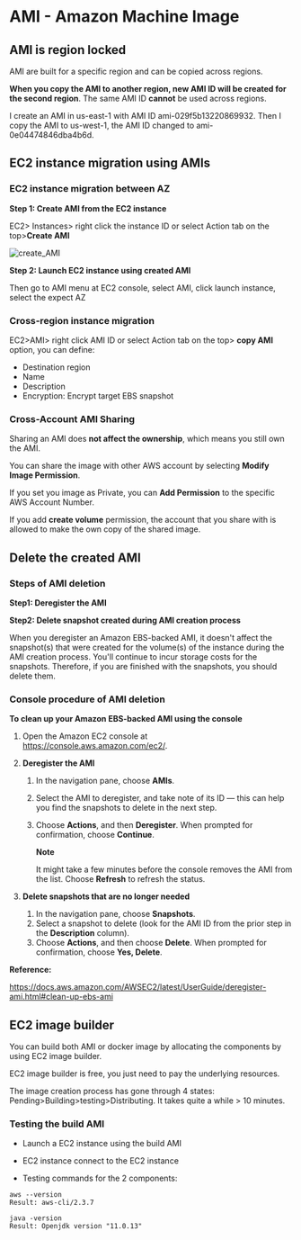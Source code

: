 # AMI - Amazon Machine Image

## AMI is region locked

AMI are built for a specific region and can be copied across regions.

**When you copy the AMI to another region, new AMI ID will be created for the second region**. The same AMI ID **cannot** be used across regions. 

I create an AMI in us-east-1 with AMI ID ami-029f5b13220869932. Then I copy the AMI to us-west-1, the AMI ID changed to ami-0e04474846dba4b6d.

## EC2 instance migration using AMIs

### EC2 instance migration between AZ

**Step 1: Create AMI from the EC2 instance**

EC2> Instances> right click the instance ID or  select Action tab on the top>**Create AMI**

![create_AMI](/AMI_images/EC2_create_AMI.PNG)

 **Step 2: Launch EC2 instance using created AMI**

Then go to AMI menu at EC2 console, select AMI, click launch instance, select the expect AZ

### Cross-region instance migration

EC2>AMI> right click AMI ID or select Action tab on the top> **copy AMI** option, you can define:

* Destination region
* Name
* Description
* Encryption: Encrypt target EBS snapshot

### Cross-Account AMI Sharing

Sharing an AMI does **not affect the ownership**, which means you still own the AMI. 

You can share the image with other AWS account by selecting **Modify Image Permission**. 

If you set you image as Private, you can **Add Permission** to the specific AWS Account Number. 

If you add **create volume** permission, the account that you share with is allowed to make the own copy of the shared image.

## Delete the created AMI 

### Steps of AMI deletion

**Step1: Deregister the AMI**

**Step2: Delete snapshot created during AMI creation process**

When you deregister an Amazon EBS-backed AMI, it doesn't affect the snapshot(s) that were created for the volume(s) of the instance during the AMI creation process. You'll continue to incur storage costs for the snapshots. Therefore, if you are finished with the snapshots, you should delete them.

### Console procedure of AMI deletion

**To clean up your Amazon EBS-backed AMI using the console**

1. Open the Amazon EC2 console at https://console.aws.amazon.com/ec2/.

2. **Deregister the AMI**

   1. In the navigation pane, choose **AMIs**.

   2. Select the AMI to deregister, and take note of its ID — this can help you find the snapshots to delete in the next step.

   3. Choose **Actions**, and then **Deregister**. When prompted for confirmation, choose **Continue**.

      **Note**

      It might take a few minutes before the console removes the AMI from the list. Choose **Refresh** to refresh the status.

3. **Delete snapshots that are no longer needed**

   1. In the navigation pane, choose **Snapshots**.
   2. Select a snapshot to delete (look for the AMI ID from the prior step in the **Description** column).
   3. Choose **Actions**, and then choose **Delete**. When prompted for confirmation, choose **Yes, Delete**.

**Reference:**

https://docs.aws.amazon.com/AWSEC2/latest/UserGuide/deregister-ami.html#clean-up-ebs-ami

## EC2 image builder

You can build both AMI or docker image by allocating the components by using EC2 image builder.

EC2 image builder is free, you just need to pay the underlying resources. 

The image creation process has gone through 4 states: Pending>Building>testing>Distributing. It takes quite a while > 10 minutes. 

### Testing the build AMI

* Launch a EC2 instance using the build AMI

* EC2 instance connect to the EC2 instance
* Testing commands for the 2 components:

```
aws --version
Result: aws-cli/2.3.7

java -version
Result: Openjdk version "11.0.13"
```



